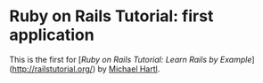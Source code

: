 # Ruby on Rails Tutorial: first application

This is the first for 
[*Ruby on Rails Tutorial: Learn Rails by Example*] (http://railstutorial.org/)
by [Michael Hartl](http://michaelhartl.com/).
